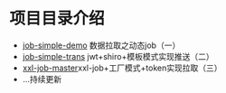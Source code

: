 # 项目目录介绍

 -  [job-simple-demo](https://blog.csdn.net/weixin_28727189/article/details/117390897) 数据拉取之动态job（一）
 -  [job-simple-trans](https://blog.csdn.net/weixin_28727189/article/details/117533778) jwt+shiro+模板模式实现推送（二）
 -  [xxl-job-master](https://blog.csdn.net/weixin_28727189/article/details/117605769)xxl-job+工厂模式+token实现拉取（三）
 - ...持续更新
